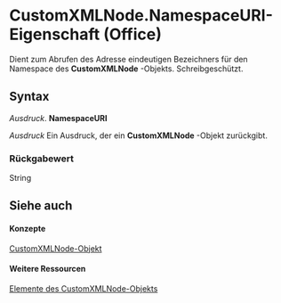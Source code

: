 
# CustomXMLNode.NamespaceURI-Eigenschaft (Office)

Dient zum Abrufen des Adresse eindeutigen Bezeichners für den Namespace des  **CustomXMLNode** -Objekts. Schreibgeschützt.


## Syntax

 _Ausdruck_. **NamespaceURI**

 _Ausdruck_ Ein Ausdruck, der ein **CustomXMLNode** -Objekt zurückgibt.


### Rückgabewert

String


## Siehe auch


#### Konzepte


[CustomXMLNode-Objekt](e90213f5-6d62-52d8-3043-2399eaa5aaba.md)
#### Weitere Ressourcen


[Elemente des CustomXMLNode-Objekts](http://msdn.microsoft.com/library/fbf957c8-40b8-2f75-fcc8-db0ed6e18438%28Office.15%29.aspx)
